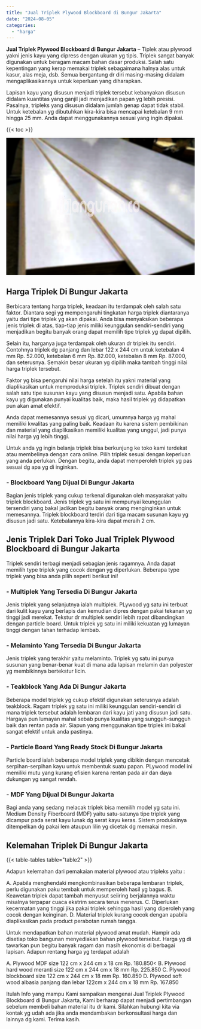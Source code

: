 ```yaml
---
title: "Jual Triplek Plywood Blockboard di Bungur Jakarta"
date: "2024-08-05"
categories: 
  - "harga"
---
```


**Jual Triplek Plywood Blockboard di Bungur Jakarta** – Tiplek atau plywood yakni jenis kayu yang dipress dengan ukuran yg tipis. Triplek sangat banyak digunakan untuk beragam macam bahan dasar produksi. Salah satu kepentingan yang kerap memakai triplek sebagaimana halnya alas untuk kasur, alas meja, dsb. Semua bergantung dr diri masing-masing didalam mengaplikasikannya untuk keperluan yang diharapkan.

Lapisan kayu yang disusun menjadi triplek tersebut kebanyakan disusun didalam kuantitas yang ganjil jadi menjadikan papan yg lebih presisi. Pasalnya, tripleks yang disusun didalam jumlah genap dapat tidak stabil. Untuk ketebalan yg dibutuhkan kira-kira bisa mencapai ketebalan 9 mm hingga 25 mm. Anda dapat menggunakannya sesuai yang ingin dipakai.

{{< toc >}}

![Jual Triplek Plywood Blockboard di Bungur Jakarta](/images/jual-triplek-murah-24.png)

## Harga Triplek Di Bungur Jakarta

Berbicara tentang harga triplek, keadaan itu terdampak oleh salah satu faktor. Diantara segi yg mempengaruhi tingkatan harga triplek diantaranya yaitu dari tipe triplek yg akan dipakai. Anda bisa menyaksikan beberapa jenis triplek di atas, tiap-tiap jenis miliki keunggulan sendiri-sendiri yang menjadikan begitu banyak orang dapat memilih tipe triplek yg dapat dipilih.

Selain itu, harganya juga terdampak oleh ukuran dr triplek itu sendiri. Contohnya triplek dg panjang dan lebar 122 x 244 cm untuk ketebalan 4 mm Rp. 52.000, ketebalan 6 mm Rp. 82.000, ketebalan 8 mm Rp. 87.000, dan seterusnya. Semakin besar ukuran yg dipilih maka tambah tinggi nilai harga triplek tersebut.

Faktor yg bisa pengaruhi nilai harga setelah itu yakni material yang diaplikasikan untuk memproduksi triplek. Triplek sendiri dibuat dengan salah satu tipe susunan kayu yang disusun menjadi satu. Apabila bahan kayu yg digunakan punyai kualitas baik, maka hasil triplek yg didapatkan pun akan amat efektif.

Anda dapat memesannya sesuai yg dicari, umumnya harga yg mahal memiliki kwalitas yang paling baik. Keadaan itu karena sistem pembikinan dan material yang diaplikasikan memiliki kualitas yang unggul, jadi punya nilai harga yg lebih tinggi.

Untuk anda yg ingin belanja triplek bisa berkunjung ke toko kami terdekat atau membelinya dengan cara online. Pilih triplek sesuai dengan keperluan yang anda perlukan. Dengan begitu, anda dapat memperoleh triplek yg pas sesuai dg apa yg di inginkan.

### \- Blockboard Yang Dijual Di Bungur Jakarta

Bagian jenis triplek yang cukup terkenal digunakan oleh masyarakat yaitu triplek blockboard. Jenis triplek yg satu ini mempunyai keunggulan tersendiri yang bakal jadikan begitu banyak orang menginginkan untuk memesannya. Triplek blockboard terdiri dari tiga macam susunan kayu yg disusun jadi satu. Ketebalannya kira-kira dapat meraih 2 cm.

## Jenis Triplek Dari Toko Jual Triplek Plywood Blockboard di Bungur Jakarta

Triplek sendiri terbagi menjadi sebagian jenis ragamnya. Anda dapat memilih type triplek yang cocok dengan yg diperlukan. Beberapa type triplek yang bisa anda pilih seperti berikut ini!

### \- Multiplek Yang Tersedia Di Bungur Jakarta

Jenis triplek yang selanjutnya ialah multiplek. PLywood yg satu ini terbuat dari kulit kayu yang berlapis dan kemudian dipres dengan pakai tekanan yg tinggi jadi merekat. Tekstur dr multiplek sendiri lebih rapat dibandingkan dengan particle board. Untuk triplek yg satu ini miliki kekuatan yg lumayan tinggi dengan tahan terhadap lembab.

### \- Melaminto Yang Tersedia Di Bungur Jakarta

Jenis triplek yang terakhir yaitu melaminto. Triplek yg satu ini punya susunan yang benar-benar kuat di mana ada lapisan melamin dan polyester yg membikinnya bertekstur licin.

### \- Teakblock Yang Ada Di Bungur Jakarta

Beberapa model triplek yg cukup efektif digunakan seterusnya adalah teakblock. Ragam triplek yg satu ini miliki keunggulan sendiri-sendiri di mana triplek tersebut adalah lembaran dari kayu jati yang disusun jadi satu. Hargaya pun lumayan mahal sebab punya kualitas yang sungguh-sungguh baik dan rentan pada air. Siapun yang menggunakan tipe triplek ini bakal sangat efektif untuk anda pastinya.

### \- Particle Board Yang Ready Stock Di Bungur Jakarta

Particle board ialah beberapa model triplek yang dibikin dengan mencetak serpihan-serpihan kayu untuk membentuk suatu papan. PLywood model ini memiliki mutu yang kurang efisien karena rentan pada air dan daya dukungan yg sangat rendah.

### \- MDF Yang Dijual Di Bungur Jakarta

Bagi anda yang sedang melacak triplek bisa memilih model yg satu ini. Medium Density Fiberboard (MDF) yaitu satu-satunya tipe triplek yang dicampur pada serat kayu lunak dg serat kayu keras. Sistem produksinya ditempelkan dg pakai lem ataupun lilin yg dicetak dg memakai mesin.

## Kelemahan Triplek Di Bungur Jakarta

{{< table-tables table="table2" >}}

Adapun kelemahan dari pemakaian material plywood atau tripleks yaitu :

A. Apabila menghendaki mengkombinasikan beberapa lembaran triplek, perlu digunakan paku tembak untuk memperoleh hasil yg bagus. B. Keawetan triplek dapat tambah menyusut seiiring berjalannya waktu misalnya terpapar cuaca ekstrim secara terus menerus. C. Diperlukan kecermatan yang tinggi jika pakai triplek sehingga hasil yang diperoleh yang cocok dengan keinginan. D. Material triplek kurang cocok dengan apabila diaplikasikan pada product perabotan rumah tangga.

Untuk mendapatkan bahan material plywood amat mudah. Hampir ada disetiap toko bangunan menyediakan bahan plywood tersebut. Harga yg di tawarkan pun begitu banyak ragam dan masih ekonomis di berbagai lapisan. Adapun rentang harga yg terdapat adalah

A. Plywood MDF size 122 cm x 244 cm x 18 cm Rp. 180.850< B. Plywood hard wood meranti size 122 cm x 244 cm x 18 mm Rp. 225.850 C. Plywood blockboard size 122 cm x 244 cm x 18 mm Rp. 160.850 D. Plywood soft wood albasia panjang dan lebar 122cm x 244 cm x 18 mm Rp. 167.850

Itulah Info yang mampu Kami sampaikan mengenai Jual Triplek Plywood Blockboard di Bungur Jakarta, Kami berharap dapat menjadi pertimbangan sebelum membeli bahan material itu dr kami. Silahkan hubungi kita via kontak yg udah ada jika anda mendambakan berkonsultasi harga dan lainnya dg kami. Terima kasih.
